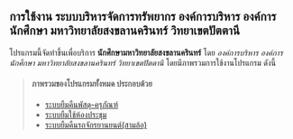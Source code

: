 การใช้งาน ระบบบริหารจัดการทรัพยากร องค์การบริหาร องค์การนักศึกษา มหาวิทยาลัยสงขลานครินทร์ วิทยาเขตปัตตานี
-----------------

โปรแกรมนี้จัดทำขึ้นเพื่อบริการ **นักศึกษามหาวิทยาลัยสงขลานครินทร์** โดย *องค์การบริหาร องค์การนักศึกษา มหาวิทยาลัยสงขลานครินทร์ วิทยาเขตปัตตานี* โดยมีภาพรวมการใช้งานโปรแกรม ดังนี้

> #### ภาพรวมของโปรแกรมทั้งหมด ประกอบด้วย 
> - [ระบบยืมคืนพัสดุ-ครุภัณฑ์](/../../su-pn-psu/yii2-borrow-material/docs/guide/basic-usage.md)
> - [ระบบยืมใช้ห้องประชุม](/../../su-pn-psu/yii2-reserve-room/docs/guide/basic-usage.md)
> - [ระบบยืมคืนรถจักรยานยนต์(สามล้อ)](/../../su-pn-psu/yii2-borrow-vehicle/docs/guide/basic-usage.md) 
